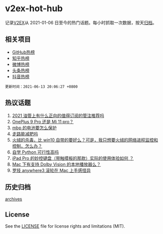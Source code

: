 # v2ex-hot-hub

 记录[V2EX](https://www.v2ex.com/)从 2021-01-06 日至今的热门话题。每小时抓取一次数据，按天[归档](archives)。
 
 ## 相关项目

- [GitHub热榜](https://github.com/snaildev/github-hot-hub)
- [知乎热榜](https://github.com/snaildev/zhihu-hot-hub)
- [微博热榜](https://github.com/snaildev/weibo-hot-hub)
- [头条热榜](https://github.com/snaildev/toutiao-hot-hub)
- [抖音热榜](https://github.com/snaildev/douyin-hot-hub)


 `更新时间：2021-06-13 20:06:27 +0800`

## 热议话题

1. [2021 油管上有什么正向的值得订阅的管注推荐吗](https://www.v2ex.com/t/783183)
1. [OnePlus 9 Pro 还是 Mi 11 pro？](https://www.v2ex.com/t/783185)
1. [mbp 的电池要怎么保护](https://www.v2ex.com/t/783125)
1. [走路能减肥吗](https://www.v2ex.com/t/783227)
1. [火绒的杀毒，比 win10 自带的要好么？可是，我只想要火绒的网络进程监控和控制，怎么办？](https://www.v2ex.com/t/783173)
1. [自学 Python 可行性高吗](https://www.v2ex.com/t/783175)
1. [iPad Pro 的妙控键盘（带触摸板的那款）实际的使用体验如何 ？](https://www.v2ex.com/t/783170)
1. [Mac 下有支持 Dolby Vision 的本地播放器么？](https://www.v2ex.com/t/783200)
1. [罗技 anywhere3 滚轮在 Mac 上手感怪异](https://www.v2ex.com/t/783114)

## 历史归档

[archives](archives)

## License

See the [LICENSE](LICENSE) file for license rights and limitations (MIT).
